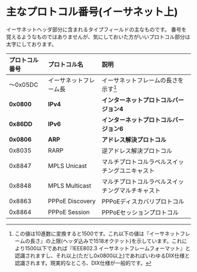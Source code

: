 # 主なプロトコル番号(イーサネット上)

イーサネットヘッダ部分に含まれるタイプフィールドの主なものです。
番号を覚えるようなものではありませんが、気にしておいた方がいいプロトコル部分は太字にしております。

| プロトコル番号 | プロトコル名         | 説明                                         |
|:-------------|:--------------------|:---------------------------------------------|
| 〜0x05DC       | イーサネットフレーム長 | イーサネットフレームの長さを示す[^0x05dc]           |
| **0x0800**     | **IPv4**              | **インターネットプロトコルバージョン4**      |
| **0x86DD**     | **IPv6**              | **インターネットプロトコルバージョン6**      |
| **0x0806**     | **ARP**               | **アドレス解決プロトコル**                   |
| 0x8035         | RARP                  | 逆アドレス解決プロトコル                     |
| 0x8847         | MPLS Unicast          | マルチプロトコルラベルスイッチングユニキャスト|
| 0x8848         | MPLS Multicast        | マルチプロトコルラベルスイッチングマルチキャスト|
| 0x8863         | PPPoE Discovery       | PPPoEディスカバリプロトコル                  |
| 0x8864         | PPPoE Session         | PPPoEセッションプロトコル                    |

[^0x05dc]: この値は10進数に変換すると1500です。これ以下の値は『イーサネットフレームの長さ』の上限(ヘッダ込みで1518オクテット)を示しています。これにより1500以下であれば『IEEE802.3 イーサネットフレームフォーマット』と認識されますし、それ以上(ただし0x0800以上)であればいわゆるDIX仕様と認識されます。現実的なところ、DIX仕様が一般的です。
